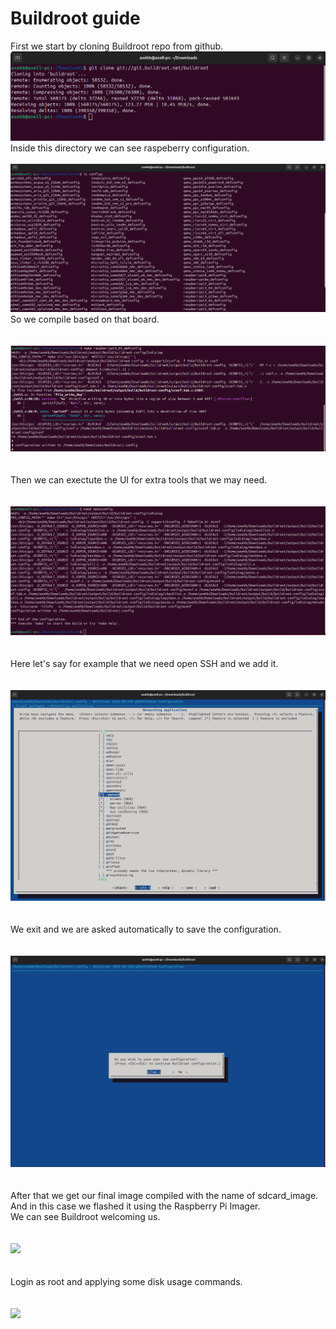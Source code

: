 # Buildroot guide

First we start by cloning Buildroot repo from github.
![](buildroot_evidence/cloning_repo_1.png)<br>
Inside this directory we can see raspeberry configuration.<br><br>
![](buildroot_evidence/checking_for_boards_2.png)<br>
So we compile based on that board.<br><br>  
![](buildroot_evidence/selecting_raspberry_3.png)<br><br>  
Then we can exectute the UI for extra tools that we may need.<br><br>  
![](buildroot_evidence/Executing_the_UI_4.png)<br><br>  
Here let's say for example that we need open SSH and we add it.<br><br>  
![](buildroot_evidence/Selecting_openssh_as_a_module_example_5.png)<br><br>  
We exit and we are asked automatically to save the configuration.<br><br>  
![](buildroot_evidence/save_configuration_and_make_the_file_6.png)<br><br>  
After that we get our final image compiled with the name of sdcard_image.  
And in this case we flashed it using the Raspberry Pi Imager.  
We can see Buildroot welcoming us.<br><br>    
![](buildroot_evidence/Buildroot_login_7.jpg)<br><br>  
Login as root and applying some disk usage commands.<br><br>  
![](buildroot_evidence/applying_commands_8.jpg)
